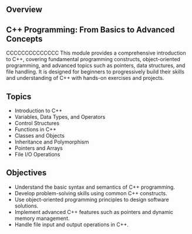## Overview
## C++ Programming: From Basics to Advanced Concepts
CCCCCCCCCCCCCC
This module provides a comprehensive introduction to C++, covering fundamental programming constructs, object-oriented programming, and advanced topics such as pointers, data structures, and file handling. It is designed for beginners to progressively build their skills and understanding of C++ with hands-on exercises and projects.

## Topics
- Introduction to C++
- Variables, Data Types, and Operators
- Control Structures
- Functions in C++
- Classes and Objects
- Inheritance and Polymorphism
- Pointers and Arrays
- File I/O Operations

## Objectives
- Understand the basic syntax and semantics of C++ programming.
- Develop problem-solving skills using common C++ constructs.
- Use object-oriented programming principles to design software solutions.
- Implement advanced C++ features such as pointers and dynamic memory management.
- Handle file input and output operations in C++.

